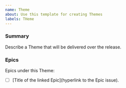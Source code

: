 ```yaml
---
name: Theme
about: Use this template for creating Themes
labels: THeme
---
```


<!--This is  a template - feel free to delete any and all of it and replace as appropriate-->

### Summary

Describe a Theme that will be delivered over the release.


<!--We will include a markdown list of all Epics under this Theme-->

### Epics

Epics under this Theme:

- [ ] [Title of the linked Epic](hyperlink to the Epic issue).
